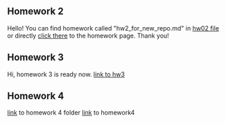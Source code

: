 ## Homework 2
Hello! You can find homework called "hw2_for_new_repo.md" in [hw02 file](https://github.com/Maria815/STAT545-hw-Guo-Maria/tree/master/hw02) or directly [click there](https://github.com/Maria815/STAT545-hw-Guo-Maria/blob/master/hw02/hw2_for_new_repo.md) to the homework page. Thank you!
## Homework 3
Hi, homework 3 is ready now. [link to hw3](https://github.com/Maria815/STAT545-hw-Guo-Maria/blob/master/hw03/hw03.md)
## Homework 4
[link](https://github.com/Maria815/STAT545-hw-Guo-Maria/tree/master/hw4) to homework 4 folder
[link](https://github.com/Maria815/STAT545-hw-Guo-Maria/blob/master/hw4/hw04.md) to homework4
